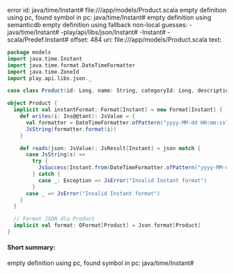 error id: java/time/Instant#
file://<WORKSPACE>/app/models/Product.scala
empty definition using pc, found symbol in pc: java/time/Instant#
empty definition using semanticdb
empty definition using fallback
non-local guesses:
	 -java/time/Instant#
	 -play/api/libs/json/Instant#
	 -Instant#
	 -scala/Predef.Instant#
offset: 484
uri: file://<WORKSPACE>/app/models/Product.scala
text:
```scala
package models
import java.time.Instant
import java.time.format.DateTimeFormatter
import java.time.ZoneId
import play.api.libs.json._

case class Product(id: Long, name: String, categoryId: Long, description: String, stock: Int, price: BigDecimal, currency: String, discount: Option[BigDecimal] = None, createdAt: Instant = Instant.now(), updatedAt: Instant = Instant.now())

object Product {
  implicit val instantFormat: Format[Instant] = new Format[Instant] {
    def writes(i: Ins@@tant): JsValue = {
      val formatter = DateTimeFormatter.ofPattern("yyyy-MM-dd HH:mm:ss").withZone(ZoneId.of("Europe/Warsaw"))
      JsString(formatter.format(i))
    }

    def reads(json: JsValue): JsResult[Instant] = json match {
      case JsString(s) =>
        try {
          JsSuccess(Instant.from(DateTimeFormatter.ofPattern("yyyy-MM-dd HH:mm:ss").withZone(ZoneId.of("Europe/Warsaw")).parse(s)))
        } catch {
          case _: Exception => JsError("Invalid Instant format")
        }
      case _ => JsError("Invalid Instant format")
    }
  }

  // Format JSON dla Product
  implicit val format: OFormat[Product] = Json.format[Product]
}

```


#### Short summary: 

empty definition using pc, found symbol in pc: java/time/Instant#